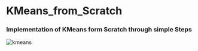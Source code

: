 # KMeans_from_Scratch

### Implementation of KMeans form Scratch through simple Steps

![kmeans](https://user-images.githubusercontent.com/81787449/131264581-4880ad42-f11e-442b-a171-e6b84bd13925.png)
